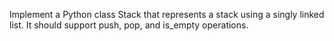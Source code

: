 Implement a Python class Stack that represents a stack using a singly linked list. It should support push, pop, and is_empty operations.
